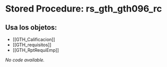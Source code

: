# Stored Procedure: rs_gth_gth096_rc

## Usa los objetos:
- [[GTH_Calificacion]]
- [[GTH_requisitos]]
- [[GTH_RptRequiEmp]]

*No code available.*
